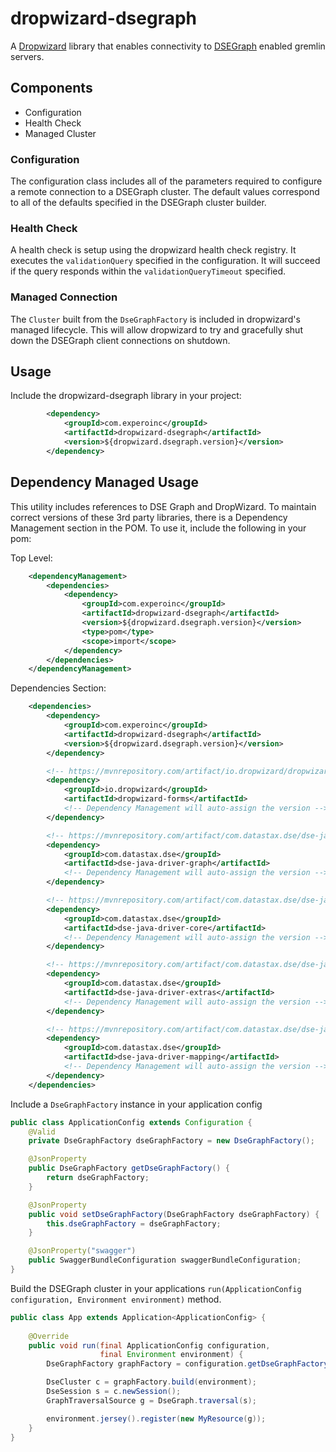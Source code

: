 # dropwizard-dsegraph #

A [Dropwizard][1] library that enables connectivity to [DSEGraph][2] enabled gremlin servers.

## Components ##

* Configuration
* Health Check
* Managed Cluster

### Configuration ###

The configuration class includes all of the parameters required to configure a remote connection to
a DSEGraph cluster. The default values correspond to all of the defaults specified in the DSEGraph
cluster builder.

### Health Check ###

A health check is setup using the dropwizard health check registry. It executes the 
`validationQuery` specified in the configuration. It will succeed if the query responds within the
`validationQueryTimeout` specified.

### Managed Connection ###

The `Cluster` built from the `DseGraphFactory` is included in dropwizard's managed lifecycle. This
will allow dropwizard to try and gracefully shut down the DSEGraph client connections on shutdown.

## Usage ##

Include the dropwizard-dsegraph library in your project:

```xml
        <dependency>
            <groupId>com.experoinc</groupId>
            <artifactId>dropwizard-dsegraph</artifactId>
            <version>${dropwizard.dsegraph.version}</version>
        </dependency>
```

## Dependency Managed Usage ##

This utility includes references to DSE Graph and DropWizard. To maintain correct
versions of these 3rd party libraries, there is a Dependency Management section in
the POM. To use it, include the following in your pom:

Top Level:
```xml
    <dependencyManagement>
        <dependencies>
            <dependency>
                <groupId>com.experoinc</groupId>
                <artifactId>dropwizard-dsegraph</artifactId>
                <version>${dropwizard.dsegraph.version}</version>
                <type>pom</type>
                <scope>import</scope>
            </dependency>
        </dependencies>
    </dependencyManagement>
```

Dependencies Section:
```xml
    <dependencies>
        <dependency>
            <groupId>com.experoinc</groupId>
            <artifactId>dropwizard-dsegraph</artifactId>
            <version>${dropwizard.dsegraph.version}</version>
        </dependency>

        <!-- https://mvnrepository.com/artifact/io.dropwizard/dropwizard-forms -->
        <dependency>
            <groupId>io.dropwizard</groupId>
            <artifactId>dropwizard-forms</artifactId>
            <!-- Dependency Management will auto-assign the version -->
        </dependency>

        <!-- https://mvnrepository.com/artifact/com.datastax.dse/dse-java-driver-core -->
        <dependency>
            <groupId>com.datastax.dse</groupId>
            <artifactId>dse-java-driver-graph</artifactId>
            <!-- Dependency Management will auto-assign the version -->
        </dependency>

        <!-- https://mvnrepository.com/artifact/com.datastax.dse/dse-java-driver-core -->
        <dependency>
            <groupId>com.datastax.dse</groupId>
            <artifactId>dse-java-driver-core</artifactId>
            <!-- Dependency Management will auto-assign the version -->
        </dependency>

        <!-- https://mvnrepository.com/artifact/com.datastax.dse/dse-java-driver-core -->
        <dependency>
            <groupId>com.datastax.dse</groupId>
            <artifactId>dse-java-driver-extras</artifactId>
            <!-- Dependency Management will auto-assign the version -->
        </dependency>

        <!-- https://mvnrepository.com/artifact/com.datastax.dse/dse-java-driver-core -->
        <dependency>
            <groupId>com.datastax.dse</groupId>
            <artifactId>dse-java-driver-mapping</artifactId>
            <!-- Dependency Management will auto-assign the version -->
        </dependency>
    </dependencies>
```

Include a `DseGraphFactory` instance in your application config

```java
public class ApplicationConfig extends Configuration {
    @Valid
    private DseGraphFactory dseGraphFactory = new DseGraphFactory();

    @JsonProperty
    public DseGraphFactory getDseGraphFactory() {
        return dseGraphFactory;
    }

    @JsonProperty
    public void setDseGraphFactory(DseGraphFactory dseGraphFactory) {
        this.dseGraphFactory = dseGraphFactory;
    }

    @JsonProperty("swagger")
    public SwaggerBundleConfiguration swaggerBundleConfiguration;
}
```

Build the DSEGraph cluster in your applications `run(ApplicationConfig configuration, Environment environment)` method.

```java
public class App extends Application<ApplicationConfig> {
    
    @Override
    public void run(final ApplicationConfig configuration,
                    final Environment environment) {
        DseGraphFactory graphFactory = configuration.getDseGraphFactory();

        DseCluster c = graphFactory.build(environment);
        DseSession s = c.newSession();
        GraphTraversalSource g = DseGraph.traversal(s);

        environment.jersey().register(new MyResource(g));
    }
}
```

[1]: https://dropwizard.io
[2]: https://www.datastax.com/products/datastax-enterprise-graph
